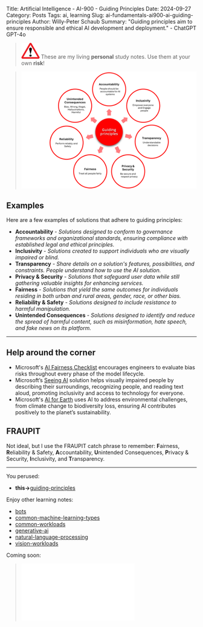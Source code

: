 Title: Artificial Intelligence - AI-900 - Guiding Principles
Date: 2024-09-27
Category: Posts 
Tags: ai, learning
Slug: ai-fundamentals-ai900-ai-guiding-principles
Author: Willy-Peter Schaub
Summary: "Guiding principles aim to ensure responsible and ethical AI development and deployment." - ChatGPT GPT-4o

>
>![alert](../images/alert-tiny.png)
>These are my living **personal** study notes. Use them at your own **risk**!
>

> ![guiding-principles](../images/ai-fundamentals-ai900-guiding-principles.png) 

## Examples

Here are a few examples of solutions that adhere to guiding principles:

- **Accountability** - _Solutions designed to conform to governance frameworks and organizational standards, ensuring compliance with established legal and ethical principles._
- **Inclusivity** - _Solutions created to support individuals who are visually impaired or blind._
- **Transparency** - _Share details on a solution's features, possibilities, and constraints. People understand how to use the AI solution._
- **Privacy & Security** - _Solutions that safeguard user data while still gathering valuable insights for enhancing services._
- **Fairness** - _Solutions that yield the same outcomes for individuals residing in both urban and rural areas, gender, race, or other bias._
- **Reliability & Safety** - _Solutions designed to include resistance to harmful manipulation._
- **Unintended Consequences** - _Solutions designed to identify and reduce the spread of harmful content, such as misinformation, hate speech, and fake news on its platform._

---

## Help around the corner

- Microsoft's [AI Fairness Checklist](https://www.microsoft.com/en-us/research/project/ai-fairness-checklist/?msockid=00c538c26eda63c107f52ca16fce622e) encourages engineers to evaluate bias risks throughout every phase of the model lifecycle.
- Microsoft’s [Seeing AI](https://www.microsoft.com/en-us/garage/wall-of-fame/seeing-ai/?msockid=00c538c26eda63c107f52ca16fce622e) solution helps visually impaired people by describing their surroundings, recognizing people, and reading text aloud, promoting inclusivity and access to technology for everyone.
- Microsoft's [AI for Earth](https://news.microsoft.com/apac/features/ai-for-earth-helping-save-the-planet-with-data-science/?msockid=00c538c26eda63c107f52ca16fce622e) uses AI to address environmental challenges, from climate change to biodiversity loss, ensuring AI contributes positively to the planet’s sustainability.

## FRAUPIT

Not ideal, but I use the FRAUPIT catch phrase to remember: **F**airness, **R**eliability & Safety, **A**ccountability, **U**nintended Consequences, **P**rivacy & Security, **I**nclusivity, and **T**ransparency.

---

You perused:

- **this->**[guiding-principles](/ai-fundamentals-ai900-ai-guiding-principles.html)

Enjoy other learning notes:

- [bots](/ai-fundamentals-ai900-bots.html)
- [common-machine-learning-types](/ai-fundamentals-ai900-common-machine-learning-types.html)
- [common-workloads](/ai-fundamentals-ai900-common-workloads.html)
- [generative-ai](/ai-fundamentals-ai900-generative-ai.html)
- [natural-language-processing](/ai-fundamentals-ai900-natural-language-processing.html)
- [vision-workloads](/ai-fundamentals-ai900-vision-workloads.html)

Coming soon:

> ![ai-900 poster](../images/ai-fundamentals-ai900-poster.html)

